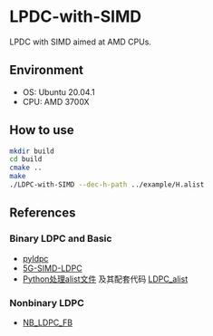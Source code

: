 # LPDC-with-SIMD

LPDC with SIMD aimed at AMD CPUs.

## Environment

- OS: Ubuntu 20.04.1
- CPU: AMD 3700X

## How to use

```Bash
mkdir build
cd build
cmake ..
make
./LDPC-with-SIMD --dec-h-path ../example/H.alist
```

## References

### Binary LDPC and Basic

- [pyldpc](https://github.com/hichamjanati/pyldpc.git)
- [5G-SIMD-LDPC](https://github.com/SherlockHsu/5G-SIMD-LDPC)
- [Python处理alist文件](https://www.cnblogs.com/lingr7/p/13038410.html) 及其配套代码 [LDPC_alist](https://github.com/lingr7/LDPC_alist)

### Nonbinary LDPC

- [NB_LDPC_FB](https://github.com/cedricomarchando/NB_LDPC_FB)
